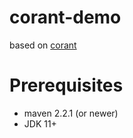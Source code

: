 # corant-demo
based on [corant](https://github.com/finesoft/corant)
# Prerequisites
* maven 2.2.1 (or newer)
* JDK 11+

